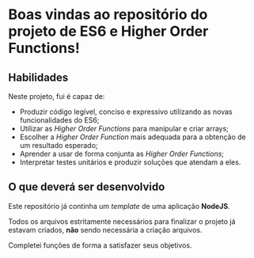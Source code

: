 # Boas vindas ao repositório do projeto de ES6 e Higher Order Functions!
## Habilidades

Neste projeto, fui é capaz de:

- Produzir código legível, conciso e expressivo utilizando as novas funcionalidades do ES6;
- Utilizar as _Higher Order Functions_ para manipular e criar arrays;
- Escolher a _Higher Order Function_ mais adequada para a obtenção de um resultado esperado;
- Aprender a usar de forma conjunta as _Higher Order Functions_;
- Interpretar testes unitários e produzir soluções que atendam a eles.

## O que deverá ser desenvolvido

Este repositório já continha um _template_ de uma aplicação **NodeJS**.

Todos os arquivos estritamente necessários para finalizar o projeto já estavam criados, **não** sendo necessária a criação arquivos.

Completei funções de forma a satisfazer seus objetivos.